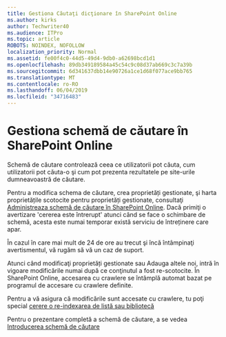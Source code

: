 ```yaml
---
title: Gestiona Căutaţi dicţionare în SharePoint Online
ms.author: kirks
author: Techwriter40
ms.audience: ITPro
ms.topic: article
ROBOTS: NOINDEX, NOFOLLOW
localization_priority: Normal
ms.assetid: fe00f4c0-44d5-49d4-9db0-a62698bcd1d1
ms.openlocfilehash: 89db349189584a45c54c9c08d37ab669c3c7a39b
ms.sourcegitcommit: 6d341637dbb14e90726a1ce1d68f077ace9bb765
ms.translationtype: MT
ms.contentlocale: ro-RO
ms.lasthandoff: 06/04/2019
ms.locfileid: "34716483"
---
```

# <a name="manage-search-schema-in-sharepoint-online"></a>Gestiona schemă de căutare în SharePoint Online

Schemă de căutare controlează ceea ce utilizatorii pot căuta, cum utilizatorii pot căuta-o şi cum pot prezenta rezultatele pe site-urile dumneavoastră de căutare. 

Pentru a modifica schema de căutare, crea proprietăți gestionate, şi harta proprietățile scotocite pentru proprietăți gestionate, consultaţi [Administreaza schemă de căutare în SharePoint Online](https://docs.microsoft.com/en-us/sharepoint/manage-search-schema). Dacă primiţi o avertizare 'cererea este întrerupt' atunci când se face o schimbare de schemă, acesta este numai temporar există serviciu de întreținere care apar. 

În cazul în care mai mult de 24 de ore au trecut şi încă întâmpinaţi avertismentul, vă rugăm să vă un caz de suport.

Atunci când modificaţi proprietăți gestionate sau Adauga altele noi, intră în vigoare modificările numai după ce conţinutul a fost re-scotocite. În SharePoint Online, accesarea cu crawlere se întâmplă automat bazat pe programul de accesare cu crawlere definite.

Pentru a vă asigura că modificările sunt accesate cu crawlere, tu poţi special [cerere o re-indexarea de listă sau bibliotecă](https://docs.microsoft.com/en-us/sharepoint/manage-search-schema#request-re-indexing-of-a-document-library-or-list) 

Pentru o prezentare completă a schemă de căutare, a se vedea [Introducerea schemă de căutare](https://blogs.technet.microsoft.com/tothesharepoint/2012/11/25/introducing-search-schema-for-sharepoint-2013/) 

